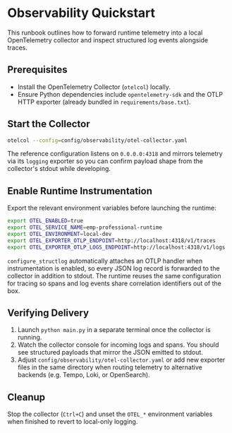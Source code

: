 # Observability Quickstart

This runbook outlines how to forward runtime telemetry into a local
OpenTelemetry collector and inspect structured log events alongside traces.

## Prerequisites

* Install the OpenTelemetry Collector (`otelcol`) locally.
* Ensure Python dependencies include `opentelemetry-sdk` and the OTLP HTTP
  exporter (already bundled in `requirements/base.txt`).

## Start the Collector

```bash
otelcol --config=config/observability/otel-collector.yaml
```

The reference configuration listens on `0.0.0.0:4318` and mirrors telemetry via
its `logging` exporter so you can confirm payload shape from the collector's
stdout while developing.

## Enable Runtime Instrumentation

Export the relevant environment variables before launching the runtime:

```bash
export OTEL_ENABLED=true
export OTEL_SERVICE_NAME=emp-professional-runtime
export OTEL_ENVIRONMENT=local-dev
export OTEL_EXPORTER_OTLP_ENDPOINT=http://localhost:4318/v1/traces
export OTEL_EXPORTER_OTLP_LOGS_ENDPOINT=http://localhost:4318/v1/logs
```

`configure_structlog` automatically attaches an OTLP handler when
instrumentation is enabled, so every JSON log record is forwarded to the
collector in addition to stdout. The runtime reuses the same configuration for
tracing so spans and log events share correlation identifiers out of the box.

## Verifying Delivery

1. Launch `python main.py` in a separate terminal once the collector is running.
2. Watch the collector console for incoming logs and spans. You should see
   structured payloads that mirror the JSON emitted to stdout.
3. Adjust `config/observability/otel-collector.yaml` or add new exporter files
   in the same directory when routing telemetry to alternative backends (e.g.
   Tempo, Loki, or OpenSearch).

## Cleanup

Stop the collector (`Ctrl+C`) and unset the `OTEL_*` environment variables when
finished to revert to local-only logging.
